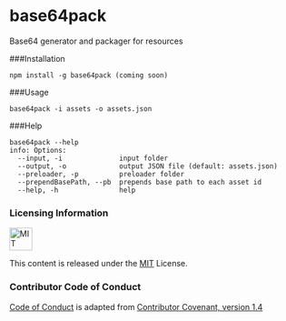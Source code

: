 # base64pack

Base64 generator and packager for resources

###Installation

```
npm install -g base64pack (coming soon)
```

###Usage

```
base64pack -i assets -o assets.json
```

###Help

```
base64pack --help
info: Options:
  --input, -i              input folder                           
  --output, -o             output JSON file (default: assets.json)
  --preloader, -p          preloader folder                       
  --prependBasePath, --pb  prepends base path to each asset id    
  --help, -h               help
```

### Licensing Information

<a rel="license" href="http://opensource.org/licenses/MIT">
<img alt="MIT license" height="40" src="http://upload.wikimedia.org/wikipedia/commons/c/c3/License_icon-mit.svg" /></a>

This content is released under the [MIT](http://opensource.org/licenses/MIT) License.

### Contributor Code of Conduct ###

[Code of Conduct](https://github.com/CoralineAda/contributor_covenant) is adapted from [Contributor Covenant, version 1.4](http://contributor-covenant.org/version/1/4)

